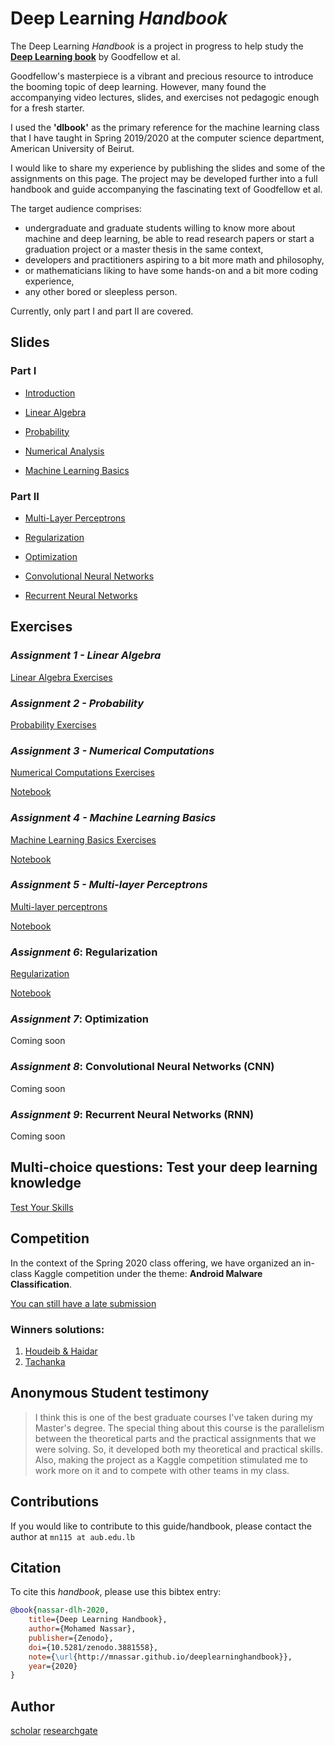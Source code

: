 # Deep Learning _Handbook_

The Deep Learning _Handbook_ is a project in progress to help study the [**Deep Learning book**](https://www.deeplearningbook.org/) by Goodfellow et al.

Goodfellow's masterpiece is a vibrant and precious resource to introduce the booming topic of deep learning. However, many found the accompanying video lectures, slides, and exercises not pedagogic enough for a fresh starter.

I used the **'dlbook'** as the primary reference for the machine learning class that I have taught in Spring 2019/2020 at the computer science department, American University of Beirut.

I would like to share my experience by publishing the slides and some of the assignments on this page. The project may be developed further into a full handbook and guide accompanying the fascinating text of Goodfellow et al.

The target audience comprises:
* undergraduate and graduate students willing to know more about machine and deep learning, be able to read research papers or start a graduation project or a master thesis in the same context,
* developers and practitioners aspiring to a bit more math and philosophy,
* or mathematicians liking to have some hands-on and a bit more coding experience,
* any other bored or sleepless person.

Currently, only part I and part II are covered.

## Slides

### Part I

* [Introduction](slides/01_intro.pdf)

* [Linear Algebra](slides/02_linear_algebra.pdf)

* [Probability](slides/03_prob.pdf)

* [Numerical Analysis](slides/04_numerical.pdf)

* [Machine Learning Basics](slides/05_ml.pdf)


### Part II

* [Multi-Layer Perceptrons](slides/06_mlp.pdf)

* [Regularization](slides/07_regularization.pdf)

* [Optimization](slides/08_optimization.pdf)

* [Convolutional Neural Networks](slides/09_conv.pdf)

* [Recurrent Neural Networks](slides/10_rnn.pdf)


## Exercises

### *Assignment 1 - Linear Algebra*

[Linear Algebra Exercises](exercises/Assignment_1_CMPS_392.pdf)

### *Assignment 2 - Probability*

[Probability Exercises](exercises/Assignment_2_CMPS_392.pdf)

### *Assignment 3 - Numerical Computations*

[Numerical Computations Exercises](exercises/Asst_3_Numerical_Computations.md)

[Notebook](exercises/CMPS_392_Asst_3_Numerical_Computations.ipynb)

### *Assignment 4 - Machine Learning Basics*

[Machine Learning Basics Exercises](exercises/Asst_4_Machine_Learning_Bascis.md)

[Notebook](exercises/CMPS_392_Asst_4_Machine_Learning_Bascis.ipynb)


### *Assignment 5 - Multi-layer Perceptrons*

[Multi-layer perceptrons](exercises/Asst_5_Deep_Feed_Forward_Networks.md)

[Notebook](exercises/CMPS_392_Asst_5_Deep_Feed_Forward_Networks.ipynb)


### *Assignment 6*: Regularization

[Regularization](exercises/Asst_6_Regularization.md)

[Notebook](exercises/CMPS_392_Asst_6_Regularization.ipynb)


### *Assignment 7*: Optimization

Coming soon

### *Assignment 8*: Convolutional Neural Networks (CNN)

Coming soon

### *Assignment 9*: Recurrent Neural Networks (RNN)

Coming soon

## Multi-choice questions: Test your deep learning knowledge

[Test Your Skills](MCQ/bank.pdf)

## Competition

In the context of the Spring 2020 class offering, we have organized an in-class Kaggle competition under the theme: **Android Malware Classification**.

[You can still have a late submission](https://www.kaggle.com/c/aub-cmps-392)

### Winners solutions:

1. [Houdeib & Haidar](https://github.com/mhamadhdeib/Android-Malware-Classification)
2. [Tachanka](https://drive.google.com/open?id=1_WvXiHlUHJe4-ZHdsvJuZagDzVdIwWVw)

## Anonymous Student testimony 
> I think this is one of the best graduate courses I've taken during my Master's degree. The special thing about this course is the parallelism between the theoretical parts and the practical assignments that we were solving. So, it developed both my theoretical and practical skills. Also, making the project as a Kaggle competition stimulated me to work more on it and to compete with other teams in my class.

## Contributions

If you would like to contribute to this guide/handbook, please contact the author at `mn115 at aub.edu.lb`


## Citation
To cite this _handbook_, please use this bibtex entry:
```bibtex
@book{nassar-dlh-2020,
    title={Deep Learning Handbook},
    author={Mohamed Nassar},
    publisher={Zenodo},
    doi={10.5281/zenodo.3881558},
    note={\url{http://mnassar.github.io/deeplearninghandbook}},
    year={2020}
}
```

## Author

[scholar](https://scholar.google.com/citations?user=GrvxLaUAAAAJ)
[researchgate](https://www.researchgate.net/profile/Mohamed_Nassar20)



